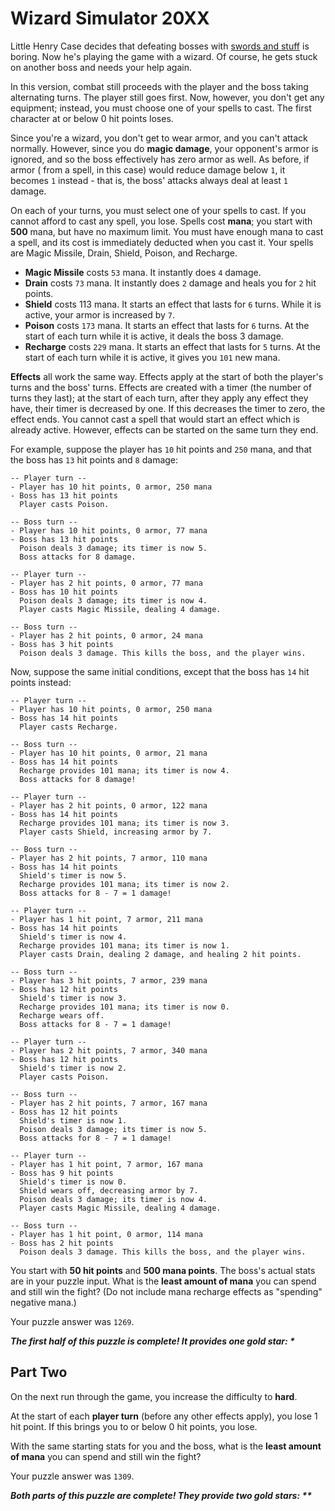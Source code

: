 # Wizard Simulator 20XX

Little Henry Case decides that defeating bosses with [swords and stuff](https://adventofcode.com/2015/day/21) is boring.
Now he's playing the game with a wizard. Of course, he gets stuck on another boss and needs your help again.

In this version, combat still proceeds with the player and the boss taking alternating turns. The player still goes
first. Now, however, you don't get any equipment; instead, you must choose one of your spells to cast. The first
character at or below 0 hit points loses.

Since you're a wizard, you don't get to wear armor, and you can't attack normally. However, since you do **magic
damage**, your opponent's armor is ignored, and so the boss effectively has zero armor as well. As before, if armor (
from a spell, in this case) would reduce damage below `1`, it becomes `1` instead - that is, the boss' attacks always
deal at least `1` damage.

On each of your turns, you must select one of your spells to cast. If you cannot afford to cast any spell, you lose.
Spells cost **mana**; you start with **500** mana, but have no maximum limit. You must have enough mana to cast a spell,
and its cost is immediately deducted when you cast it. Your spells are Magic Missile, Drain, Shield, Poison, and
Recharge.

- **Magic Missile** costs `53` mana. It instantly does `4` damage.
- **Drain** costs `73` mana. It instantly does `2` damage and heals you for `2` hit points.
- **Shield** costs 113 mana. It starts an effect that lasts for `6` turns.
  While it is active, your armor is increased by `7`.
- **Poison** costs `173` mana. It starts an effect that lasts for `6` turns.
  At the start of each turn while it is active, it deals the boss 3 damage.
- **Recharge** costs `229` mana. It starts an effect that lasts for `5` turns.
  At the start of each turn while it is active, it gives you `101` new mana.

**Effects** all work the same way. Effects apply at the start of both the player's turns and the boss' turns. Effects
are created with a timer (the number of turns they last); at the start of each turn, after they apply any effect they
have, their timer is decreased by one. If this decreases the timer to zero, the effect ends. You cannot cast a spell
that would start an effect which is already active. However, effects can be started on the same turn they end.

For example, suppose the player has `10` hit points and `250` mana, and that the boss has `13` hit points and `8`
damage:

```
-- Player turn --
- Player has 10 hit points, 0 armor, 250 mana
- Boss has 13 hit points
  Player casts Poison.

-- Boss turn --
- Player has 10 hit points, 0 armor, 77 mana
- Boss has 13 hit points
  Poison deals 3 damage; its timer is now 5.
  Boss attacks for 8 damage.

-- Player turn --
- Player has 2 hit points, 0 armor, 77 mana
- Boss has 10 hit points
  Poison deals 3 damage; its timer is now 4.
  Player casts Magic Missile, dealing 4 damage.

-- Boss turn --
- Player has 2 hit points, 0 armor, 24 mana
- Boss has 3 hit points
  Poison deals 3 damage. This kills the boss, and the player wins.
 ```

Now, suppose the same initial conditions, except that the boss has `14` hit points instead:

```
-- Player turn --
- Player has 10 hit points, 0 armor, 250 mana
- Boss has 14 hit points
  Player casts Recharge.

-- Boss turn --
- Player has 10 hit points, 0 armor, 21 mana
- Boss has 14 hit points
  Recharge provides 101 mana; its timer is now 4.
  Boss attacks for 8 damage!

-- Player turn --
- Player has 2 hit points, 0 armor, 122 mana
- Boss has 14 hit points
  Recharge provides 101 mana; its timer is now 3.
  Player casts Shield, increasing armor by 7.

-- Boss turn --
- Player has 2 hit points, 7 armor, 110 mana
- Boss has 14 hit points
  Shield's timer is now 5.
  Recharge provides 101 mana; its timer is now 2.
  Boss attacks for 8 - 7 = 1 damage!

-- Player turn --
- Player has 1 hit point, 7 armor, 211 mana
- Boss has 14 hit points
  Shield's timer is now 4.
  Recharge provides 101 mana; its timer is now 1.
  Player casts Drain, dealing 2 damage, and healing 2 hit points.

-- Boss turn --
- Player has 3 hit points, 7 armor, 239 mana
- Boss has 12 hit points
  Shield's timer is now 3.
  Recharge provides 101 mana; its timer is now 0.
  Recharge wears off.
  Boss attacks for 8 - 7 = 1 damage!

-- Player turn --
- Player has 2 hit points, 7 armor, 340 mana
- Boss has 12 hit points
  Shield's timer is now 2.
  Player casts Poison.

-- Boss turn --
- Player has 2 hit points, 7 armor, 167 mana
- Boss has 12 hit points
  Shield's timer is now 1.
  Poison deals 3 damage; its timer is now 5.
  Boss attacks for 8 - 7 = 1 damage!

-- Player turn --
- Player has 1 hit point, 7 armor, 167 mana
- Boss has 9 hit points
  Shield's timer is now 0.
  Shield wears off, decreasing armor by 7.
  Poison deals 3 damage; its timer is now 4.
  Player casts Magic Missile, dealing 4 damage.

-- Boss turn --
- Player has 1 hit point, 0 armor, 114 mana
- Boss has 2 hit points
  Poison deals 3 damage. This kills the boss, and the player wins.
```

You start with **50 hit points** and **500 mana points**. The boss's actual stats are in your puzzle input. What is the
**least amount of mana** you can spend and still win the fight? (Do not include mana recharge effects as "spending"
negative mana.)

Your puzzle answer was `1269`.

*__The first half of this puzzle is complete! It provides one gold star: *__*

## Part Two

On the next run through the game, you increase the difficulty to **hard**.

At the start of each **player turn** (before any other effects apply), you lose 1 hit point. If this brings you to or
below 0 hit points, you lose.

With the same starting stats for you and the boss, what is the **least amount of mana** you can spend and still win the
fight?

Your puzzle answer was `1309`.

*__Both parts of this puzzle are complete! They provide two gold stars: **__*
